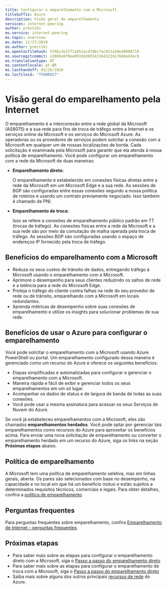 ```yaml
---
title: Configurar o emparelhamento com a Microsoft
titleSuffix: Azure
description: Visão geral do emparelhamento
services: internet-peering
author: prmitiki
ms.service: internet-peering
ms.topic: overview
ms.date: 11/27/2019
ms.author: prmitiki
ms.openlocfilehash: 576bc3e37711851acd7d6c7ac811a10e40080710
ms.sourcegitcommit: c2065e6f0ee0919d36554116432241760de43ec8
ms.translationtype: HT
ms.contentlocale: pt-BR
ms.lasthandoff: 03/26/2020
ms.locfileid: "75908927"
---
```

# <a name="internet-peering-overview"></a>Visão geral do emparelhamento pela Internet

O emparelhamento é a interconexão entre a rede global da Microsoft (AS8075) e a sua rede para fins de troca de tráfego entre a Internet e os serviços online da Microsoft e os serviços do Microsoft Azure. As operadoras ou os provedores de serviços podem solicitar a conexão com a Microsoft em qualquer um de nossas localizações de borda. Cada solicitação é examinada pela Microsoft para garantir que ela atenda à nossa política de emparelhamento. Você pode configurar um emparelhamento com a rede da Microsoft de duas maneiras:

* **Emparelhamento direto:**

    O emparelhamento é estabelecido em conexões físicas diretas entre a rede da Microsoft em um Microsoft Edge e a sua rede. As sessões de BGP são configuradas entre essas conexões segundo a nossa política de roteiros e usando um contrato previamente negociado. Isso também é chamado de PNI.

* **Emparelhamento de troca:**

    Isso se refere a conexões de emparelhamento público padrão em TT (trocas de tráfego). As conexões físicas entre a rede da Microsoft e a sua rede são por meio da comutação de malha operada pela troca de tráfego. As sessões BGP são configuradas usando o espaço de endereços IP fornecido pela troca de tráfego.

## <a name="benefits-of-peering-with-microsoft"></a>Benefícios do emparelhamento com a Microsoft
* Reduza os seus custos de trânsito de dados, entregando tráfego à Microsoft usando o emparelhamento com a Microsoft.
* Aprimore o desempenho para seus clientes reduzindo os saltos de rede e a latência para a rede do Microsoft Edge.
* Proteja o tráfego do cliente contra falhas na rede do seu provedor de rede ou de trânsito, emparelhando com a Microsoft em locais redundantes.
* Aprenda métricas de desempenho sobre suas conexões de emparelhamento e utilize os insights para solucionar problemas de sua rede.

## <a name="benefits-of-using-azure-to-set-up-peering"></a>Benefícios de usar o Azure para configurar o emparelhamento

Você pode solicitar o emparelhamento com a Microsoft usando Azure PowerShell ou portal. Um emparelhamento configurado dessa maneira é gerenciado como um recurso do Azure e oferece os seguintes benefícios:
* Etapas simplificadas e automatizadas para configurar e gerenciar o emparelhamento com a Microsoft.
* Maneira rápida e fácil de exibir e gerenciar todos os seus emparelhamentos em um só lugar.
* Acompanhar os dados de status e de largura de banda de todas as suas conexões.
* Você pode usar a mesma assinatura para acessar os seus Serviços de Nuvem do Azure.

Se você já estabeleceu emparelhamentos com a Microsoft, eles são chamados **emparelhamentos herdados**. Você pode optar por gerenciar tais emparelhamentos como recursos do Azure para aproveitar os benefícios acima. Para enviar uma nova solicitação de emparelhamento ou converter o emparelhamento herdado em um recurso do Azure, siga os links na seção **Próximas etapas** abaixo.

## <a name="peering-policy"></a>Política de emparelhamento
A Microsoft tem uma política de emparelhamento seletiva, mas em linhas gerais, aberta. Os pares são selecionados com base no desempenho, na capacidade e no local em que há um benefício mútuo e estão sujeitos a determinados requisitos técnicos, comerciais e legais. Para obter detalhes, confira a [política de emparelhamento](policy.md).

## <a name="faq"></a>Perguntas frequentes
Para perguntas frequentes sobre emparelhamento, confira [Emparelhamento de Internet – perguntas frequentes](faqs.md).

## <a name="next-steps"></a>Próximas etapas

* Para saber mais sobre as etapas para configurar o emparelhamento direto com a Microsoft, siga o [Passo a passo do emparelhamento direto](walkthrough-direct-all.md)
* Para saber mais sobre as etapas para configurar o emparelhamento de troca com a Microsoft, siga o [Passo a passo do emparelhamento direto](walkthrough-exchange-all.md)
* Saiba mais sobre alguns dos outros principais [recursos de rede](https://docs.microsoft.com/azure/networking/networking-overview) do Azure.
